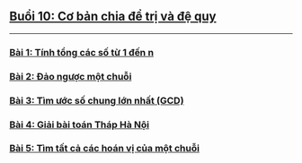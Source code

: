## [Buổi 10: Cơ bản chia để trị và đệ quy](/lesson/B10/)
***
### [Bài 1: Tính tổng các số từ 1 đến n](/lesson/B10/Task1/bai1.java)
### [Bài 2: Đảo ngược một chuỗi](/lesson/B10/Task1/bai2.java)
### [Bài 3: Tìm ước số chung lớn nhất (GCD)](/lesson/B10/Task1/bai3.java)
### [Bài 4: Giải bài toán Tháp Hà Nội](/lesson/B10/Task1/bai4.java)
### [Bài 5: Tìm tất cả các hoán vị của một chuỗi](/lesson/B10/Task1/bai5.java)
